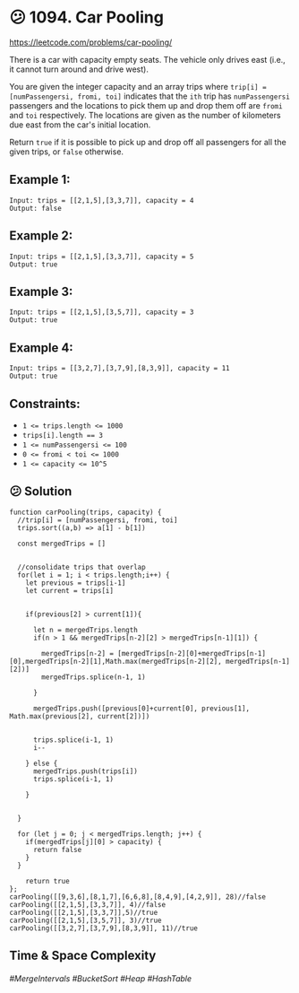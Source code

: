 # 😕 1094. Car Pooling
https://leetcode.com/problems/car-pooling/

There is a car with capacity empty seats. The vehicle only drives east (i.e., it cannot turn around and drive west).

You are given the integer capacity and an array trips where `trip[i] = [numPassengersi, fromi, toi]` indicates that the `ith` trip has `numPassengersi` passengers and the locations to pick them up and drop them off are `fromi` and `toi` respectively. The locations are given as the number of kilometers due east from the car's initial location.

Return `true` if it is possible to pick up and drop off all passengers for all the given trips, or `false` otherwise.

## Example 1:
````
Input: trips = [[2,1,5],[3,3,7]], capacity = 4
Output: false
````
## Example 2:
````
Input: trips = [[2,1,5],[3,3,7]], capacity = 5
Output: true
````
## Example 3:
````
Input: trips = [[2,1,5],[3,5,7]], capacity = 3
Output: true
````
## Example 4:
````
Input: trips = [[3,2,7],[3,7,9],[8,3,9]], capacity = 11
Output: true
````

## Constraints:

- `1 <= trips.length <= 1000`
- `trips[i].length == 3`
- `1 <= numPassengersi <= 100`
- `0 <= fromi < toi <= 1000`
- `1 <= capacity <= 10^5`

## 😕 Solution 
````
function carPooling(trips, capacity) {
  //trip[i] = [numPassengersi, fromi, toi]
  trips.sort((a,b) => a[1] - b[1])
  
  const mergedTrips = []
  
  
  //consolidate trips that overlap
  for(let i = 1; i < trips.length;i++) {
    let previous = trips[i-1]
    let current = trips[i]
    
    
    if(previous[2] > current[1]){
  
      let n = mergedTrips.length
      if(n > 1 && mergedTrips[n-2][2] > mergedTrips[n-1][1]) {
       
        mergedTrips[n-2] = [mergedTrips[n-2][0]+mergedTrips[n-1][0],mergedTrips[n-2][1],Math.max(mergedTrips[n-2][2], mergedTrips[n-1][2])]
        mergedTrips.splice(n-1, 1)
 
      }
     
      mergedTrips.push([previous[0]+current[0], previous[1], Math.max(previous[2], current[2])])
       
      
      trips.splice(i-1, 1)
      i--
     
    } else {
      mergedTrips.push(trips[i])
      trips.splice(i-1, 1)
   
    }  
    
 
  }

  for (let j = 0; j < mergedTrips.length; j++) {
    if(mergedTrips[j][0] > capacity) {
      return false
    } 
  }
  
    return true
};
carPooling([[9,3,6],[8,1,7],[6,6,8],[8,4,9],[4,2,9]], 28)//false
carPooling([[2,1,5],[3,3,7]], 4)//false
carPooling([[2,1,5],[3,3,7]],5)//true
carPooling([[2,1,5],[3,5,7]], 3)//true
carPooling([[3,2,7],[3,7,9],[8,3,9]], 11)//true
````
## Time & Space Complexity

###### #MergeIntervals #BucketSort #Heap #HashTable
